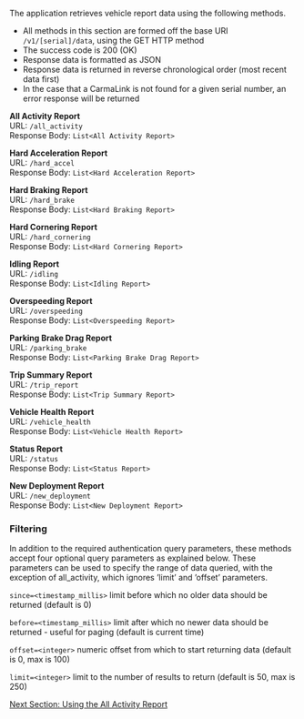 The application retrieves vehicle report data using the following methods.  
  
* All methods in this section are formed off the base URI `/v1/[serial]/data`, using the GET HTTP method  
* The success code is 200 (OK)  
* Response data is formatted as JSON  
* Response data is returned in reverse chronological order (most recent data first)  
* In the case that a CarmaLink is not found for a given serial number, an error response will be returned  
  
**All Activity Report**  
URL: `/all_activity`  
Response Body: `List<All Activity Report>`  
  
**Hard Acceleration Report**  
URL: `/hard_accel`  
Response Body: `List<Hard Acceleration Report>`  
  
**Hard Braking Report**  
URL: `/hard_brake`  
Response Body: `List<Hard Braking Report>`  
  
**Hard Cornering Report**  
URL: `/hard_cornering`  
Response Body: `List<Hard Cornering Report>`  
  
**Idling Report**  
URL: `/idling`  
Response Body: `List<Idling Report>`  
  
**Overspeeding Report**  
URL: `/overspeeding`   
Response Body: `List<Overspeeding Report>`  
  
**Parking Brake Drag Report**  
URL: `/parking_brake`   
Response Body: `List<Parking Brake Drag Report>`  
  
**Trip Summary Report**  
URL: `/trip_report`   
Response Body: `List<Trip Summary Report>`  
  
**Vehicle Health Report**  
URL: `/vehicle_health`   
Response Body: `List<Vehicle Health Report>`  
  
**Status Report**  
URL: `/status`   
Response Body: `List<Status Report>`  
  
**New Deployment Report**  
URL: `/new_deployment`   
Response Body: `List<New Deployment Report>`  
  
### Filtering  
In addition to the required authentication query parameters, these methods accept four optional query parameters as explained below. These parameters can be used to specify the range of data queried, with the exception of all_activity, which ignores ’limit’ and ’offset’ parameters.  
  
`since=<timestamp_millis>` limit before which no older data should be returned (default is 0)  
  
`before=<timestamp_millis>` limit after which no newer data should be returned - useful for paging (default is current time)  
  
`offset=<integer>` numeric offset from which to start returning data (default is 0, max is 100)  
  
`limit=<integer>` limit to the number of results to return (default is 50, max is 250)  
    
[Next Section: Using the All Activity Report](https://github.com/CarmaSys/CarmaLinkAPI/wiki/Using-the-%22All-Activity%22-Report)

